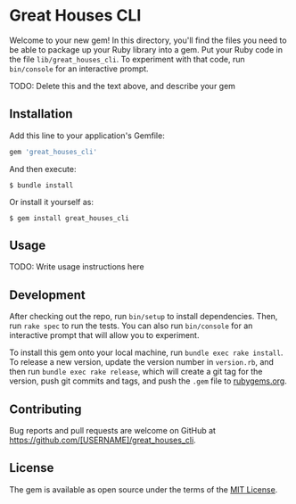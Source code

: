 # Great Houses CLI

Welcome to your new gem! In this directory, you'll find the files you need to be able to package up your Ruby library into a gem. Put your Ruby code in the file `lib/great_houses_cli`. To experiment with that code, run `bin/console` for an interactive prompt.

TODO: Delete this and the text above, and describe your gem

## Installation

Add this line to your application's Gemfile:

```ruby
gem 'great_houses_cli'
```

And then execute:

    $ bundle install

Or install it yourself as:

    $ gem install great_houses_cli

## Usage

TODO: Write usage instructions here

## Development

After checking out the repo, run `bin/setup` to install dependencies. Then, run `rake spec` to run the tests. You can also run `bin/console` for an interactive prompt that will allow you to experiment.

To install this gem onto your local machine, run `bundle exec rake install`. To release a new version, update the version number in `version.rb`, and then run `bundle exec rake release`, which will create a git tag for the version, push git commits and tags, and push the `.gem` file to [rubygems.org](https://rubygems.org).

## Contributing

Bug reports and pull requests are welcome on GitHub at https://github.com/[USERNAME]/great_houses_cli.


## License

The gem is available as open source under the terms of the [MIT License](https://opensource.org/licenses/MIT).
